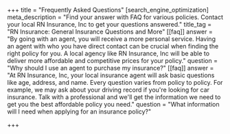 +++
title = "Frequently Asked Questions"
[search_engine_optimization]
meta_description = "Find your answer with FAQ for various policies. Contact your local RN Insurance, Inc to get your questions answered."
title_tag = "RN Insurance: General Insurance Questions and More"
[[faq]]
answer = "By going with an agent, you will receive a more personal service. Having an agent with who you have direct contact can be crucial when finding the right policy for you. A local agency like RN Insurance, Inc will be able to deliver more affordable and competitive prices for your policy."
question = "Why should I use an agent to purchase my insurance?"
[[faq]]
answer = "At RN Insurance, Inc, your local insurance agent will ask basic questions like age, address, and name. Every question varies from policy to policy. For example, we may ask about your driving record if you're looking for car insurance. Talk with a professional and we'll get the information we need to get you the best affordable policy you need."
question = "What information will I need when applying for an insurance policy?"

+++
